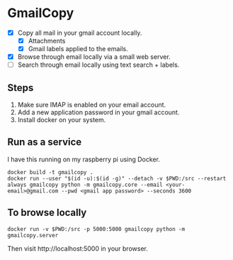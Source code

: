 GmailCopy
=========


- [x] Copy all mail in your gmail account locally.
    - [x] Attachments
    - [x] Gmail labels applied to the emails.
- [x] Browse through email locally via a small web server.
- [ ] Search through email locally using text search + labels.

## Steps

1. Make sure IMAP is enabled on your email account.
2. Add a new application password in your gmail account.
3. Install docker on your system.

## Run as a service

I have this running on my raspberry pi using Docker.

```
docker build -t gmailcopy .
docker run --user "$(id -u):$(id -g)" --detach -v $PWD:/src --restart always gmailcopy python -m gmailcopy.core --email <your-email>@gmail.com --pwd <gmail app password> --seconds 3600
```

## To browse locally


```
docker run -v $PWD:/src -p 5000:5000 gmailcopy python -m gmailcopy.server
```
Then visit http://localhost:5000 in your browser.
